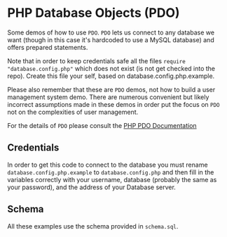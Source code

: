 # PHP Database Objects (PDO)

Some demos of how to use `PDO`. `PDO` lets us connect to any database we want (though in this case it's hardcoded to use
a MySQL database) and offers prepared statements.

Note that in order to keep credentials safe all the files `require "database.config.php"` which does not exist (is
not get checked into the repo). Create this file your self, based on database.config.php.example.

Please also remember that these are `PDO` demos, not how to build a user management system demo. There are numerous
convenient but likely incorrect assumptions made in these demos in order put the focus on `PDO` not on the complexities
of user management.

For the details of `PDO` please consult the [PHP PDO Documentation](http://php.net/manual/en/book.pdo.php)

## Credentials

In order to get this code to connect to the database you must rename `database.config.php.example` to
`database.config.php` and then fill in the variables correctly with your username, database (probably the
same as your password), and the address of your Database server.

## Schema

All these examples use the schema provided in `schema.sql`.

